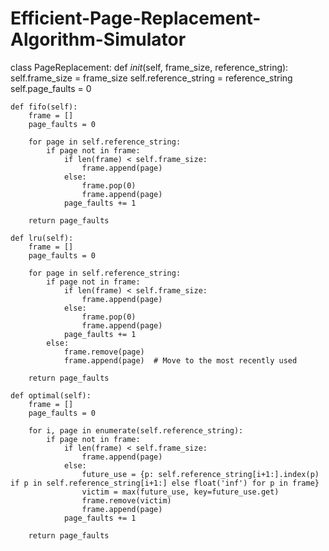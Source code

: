 # Efficient-Page-Replacement-Algorithm-Simulator
class PageReplacement:
    def _init_(self, frame_size, reference_string):
        self.frame_size = frame_size
        self.reference_string = reference_string
        self.page_faults = 0

    def fifo(self):
        frame = []
        page_faults = 0

        for page in self.reference_string:
            if page not in frame:
                if len(frame) < self.frame_size:
                    frame.append(page)
                else:
                    frame.pop(0)
                    frame.append(page)
                page_faults += 1

        return page_faults

    def lru(self):
        frame = []
        page_faults = 0

        for page in self.reference_string:
            if page not in frame:
                if len(frame) < self.frame_size:
                    frame.append(page)
                else:
                    frame.pop(0)
                    frame.append(page)
                page_faults += 1
            else:
                frame.remove(page)
                frame.append(page)  # Move to the most recently used

        return page_faults

    def optimal(self):
        frame = []
        page_faults = 0

        for i, page in enumerate(self.reference_string):
            if page not in frame:
                if len(frame) < self.frame_size:
                    frame.append(page)
                else:
                    future_use = {p: self.reference_string[i+1:].index(p) if p in self.reference_string[i+1:] else float('inf') for p in frame}
                    victim = max(future_use, key=future_use.get)
                    frame.remove(victim)
                    frame.append(page)
                page_faults += 1

        return page_faults
